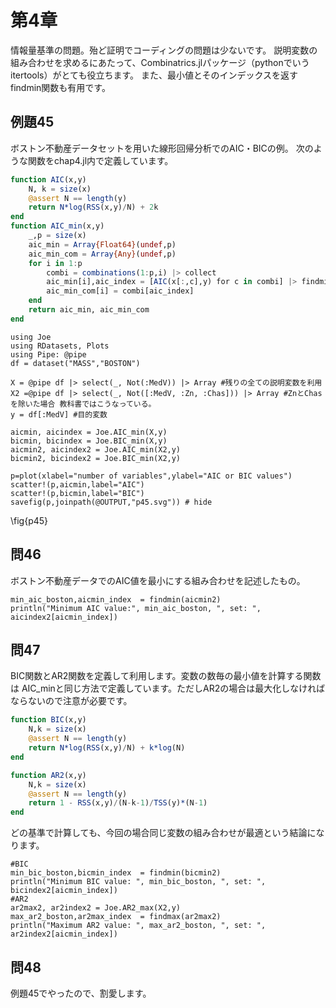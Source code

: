 <!--This file was generated, do not modify it.-->
# 第4章
情報量基準の問題。殆ど証明でコーディングの問題は少ないです。
説明変数の組み合わせを求めるにあたって、Combinatrics.jlパッケージ（pythonでいうitertools）がとても役立ちます。
また、最小値とそのインデックスを返すfindmin関数も有用です。
## 例題45
ボストン不動産データセットを用いた線形回帰分析でのAIC・BICの例。
次のような関数をchap4.jl内で定義しています。
```julia
function AIC(x,y)
    N, k = size(x)
    @assert N == length(y)
    return N*log(RSS(x,y)/N) + 2k
end
function AIC_min(x,y)
    _,p = size(x)
    aic_min = Array{Float64}(undef,p)
    aic_min_com = Array{Any}(undef,p)
    for i in 1:p
        combi = combinations(1:p,i) |> collect
        aic_min[i],aic_index = [AIC(x[:,c],y) for c in combi] |> findmin
        aic_min_com[i] = combi[aic_index]
    end
    return aic_min, aic_min_com
end
```

```julia:ex1
using Joe
using RDatasets, Plots
using Pipe: @pipe
df = dataset("MASS","BOSTON")

X = @pipe df |> select(_, Not(:MedV)) |> Array #残りの全ての説明変数を利用
X2 =@pipe df |> select(_, Not([:MedV, :Zn, :Chas])) |> Array #ZnとChasを除いた場合 教科書ではこうなっている。
y = df[:MedV] #目的変数

aicmin, aicindex = Joe.AIC_min(X,y)
bicmin, bicindex = Joe.BIC_min(X,y)
aicmin2, aicindex2 = Joe.AIC_min(X2,y)
bicmin2, bicindex2 = Joe.BIC_min(X2,y)

p=plot(xlabel="number of variables",ylabel="AIC or BIC values")
scatter!(p,aicmin,label="AIC")
scatter!(p,bicmin,label="BIC")
savefig(p,joinpath(@OUTPUT,"p45.svg")) # hide
```

\fig{p45}
## 問46
ボストン不動産データでのAIC値を最小にする組み合わせを記述したもの。

```julia:ex2
min_aic_boston,aicmin_index  = findmin(aicmin2)
println("Minimum AIC value:", min_aic_boston, ", set: ", aicindex2[aicmin_index])
```

## 問47
BIC関数とAR2関数を定義して利用します。変数の数毎の最小値を計算する関数は
AIC_minと同じ方法で定義しています。ただしAR2の場合は最大化しなければならないので注意が必要です。
```julia
function BIC(x,y)
    N,k = size(x)
    @assert N == length(y)
    return N*log(RSS(x,y)/N) + k*log(N)
end

function AR2(x,y)
    N,k = size(x)
    @assert N == length(y)
    return 1 - RSS(x,y)/(N-k-1)/TSS(y)*(N-1)
end
```
どの基準で計算しても、今回の場合同じ変数の組み合わせが最適という結論になります。

```julia:ex3
#BIC
min_bic_boston,bicmin_index  = findmin(bicmin2)
println("Minimum BIC value: ", min_bic_boston, ", set: ", bicindex2[aicmin_index])
#AR2
ar2max2, ar2index2 = Joe.AR2_max(X2,y)
max_ar2_boston,ar2max_index  = findmax(ar2max2)
println("Maximum AR2 value: ", max_ar2_boston, ", set: ", ar2index2[aicmin_index])
```

## 問48
例題45でやったので、割愛します。

